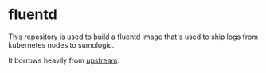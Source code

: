 # fluentd

This repository is used to build a fluentd image that's used to ship logs from kubernetes nodes to sumologic.

It borrows heavily from [upstream](https://github.com/GoogleCloudPlatform/k8s-stackdriver/tree/master/fluentd-gcp-image).
